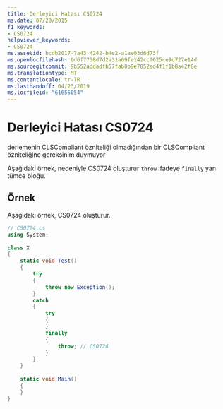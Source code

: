 ```yaml
---
title: Derleyici Hatası CS0724
ms.date: 07/20/2015
f1_keywords:
- CS0724
helpviewer_keywords:
- CS0724
ms.assetid: bcdb2017-7a43-4242-b4e2-a1ae03d6d73f
ms.openlocfilehash: 0d6f7738d7d2a31a69fe142ccf625ce9d727e14d
ms.sourcegitcommit: 9b552addadfb57fab0b9e7852ed4f1f1b8a42f8e
ms.translationtype: MT
ms.contentlocale: tr-TR
ms.lasthandoff: 04/23/2019
ms.locfileid: "61655054"
---
```

# <a name="compiler-error-cs0724"></a>Derleyici Hatası CS0724
derlemenin CLSCompliant özniteliği olmadığından bir CLSCompliant özniteliğine gereksinim duymuyor  
  
 Aşağıdaki örnek, nedeniyle CS0724 oluşturur `throw` ifadeye `finally` yan tümce bloğu.  
  
## <a name="example"></a>Örnek  
 Aşağıdaki örnek, CS0724 oluşturur.  
  
```csharp  
// CS0724.cs  
using System;  
  
class X  
{  
    static void Test()  
    {  
        try  
        {  
            throw new Exception();  
        }  
        catch  
        {  
            try  
            {  
            }  
            finally  
            {  
                throw; // CS0724  
            }  
        }  
    }  
  
    static void Main()  
    {  
    }  
}  
```
